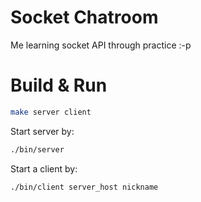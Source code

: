 # Socket Chatroom

Me learning socket API through practice :-p

# Build & Run

```bash
make server client
```

Start server by:

```bash
./bin/server
```

Start a client by:

```bash
./bin/client server_host nickname
```
